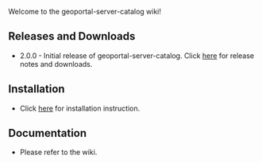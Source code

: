 Welcome to the geoportal-server-catalog wiki!

## Releases and Downloads
- 2.0.0 - Initial release of geoportal-server-catalog. Click [here](https://github.com/ArcGIS/geoportal-server-catalog/releases) for release notes and downloads.

## Installation
- Click [here](https://github.com/ArcGIS/geoportal-server-catalog/blob/master/geoportal/doc/install.txt) for installation instruction.

## Documentation
- Please refer to the wiki.
